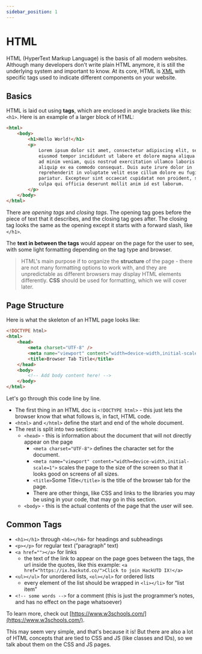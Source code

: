 ```yaml
---
sidebar_position: 1
---
```


# HTML

HTML (HyperText Markup Language) is the basis of all modern websites. Although many developers don't write plain HTML anymore, it is still the underlying system and important to know. At its core, HTML is [XML](https://www.w3schools.com/xml/xml_whatis.asp) with specific tags used to indicate different components on your website.

## Basics

HTML is laid out using **tags**, which are enclosed in angle brackets like this: `<h1>`. Here is an example of a larger block of HTML:

```html
<html>
    <body>
        <h1>Hello World!</h1>
        <p>
            Lorem ipsum dolor sit amet, consectetur adipiscing elit, sed do
            eiusmod tempor incididunt ut labore et dolore magna aliqua. Ut enim
            ad minim veniam, quis nostrud exercitation ullamco laboris nisi ut
            aliquip ex ea commodo consequat. Duis aute irure dolor in
            reprehenderit in voluptate velit esse cillum dolore eu fugiat nulla
            pariatur. Excepteur sint occaecat cupidatat non proident, sunt in
            culpa qui officia deserunt mollit anim id est laborum.
        </p>
    </body>
</html>
```

There are _opening tags_ and _closing tags_. The opening tag goes before the piece of text that it describes, and the closing tag goes after. The closing tag looks the same as the opening except it starts with a forward slash, like `</h1>`.

The **text in between the tags** would appear on the page for the user to see, with some light formatting depending on the tag type and browser.

> HTML's main purpose if to organize the **structure** of the page - there are not many formatting options to work with, and they are unpredictable as different browsers may display HTML elements differently. **CSS** should be used for formatting, which we will cover later.

## Page Structure

Here is what the skeleton of an HTML page looks like:

```html
<!DOCTYPE html>
<html>
    <head>
        <meta charset="UTF-8" />
        <meta name="viewport" content="width=device-width,initial-scale=1" />
        <title>Browser Tab Title</title>
    </head>
    <body>
        <!-- Add body content here! -->
    </body>
</html>
```

Let's go through this code line by line.

-   The first thing in an HTML doc is `<!DOCTYPE html>` - this just lets the browser know that what follows is, in fact, HTML code.
-   `<html>` and `</html>` define the start and end of the whole document.
-   The rest is split into two sections:
    -   `<head>` - this is information about the document that will not directly appear on the page
        -   `<meta charset="UTF-8">` defines the character set for the document.
        -   `<meta name="viewport" content="width=device-width,initial-scale=1">` scales the page to the size of the screen so that it looks good on screens of all sizes.
        -   `<title>`Some Title`</title>` is the title of the browser tab for the page.
        -   There are other things, like CSS and links to the libraries you may be using in your code, that may go in this section.
    -   `<body>` - this is the actual contents of the page that the user will see.

## Common Tags

-   `<h1></h1>` through `<h6></h6>` for headings and subheadings
-   `<p></p>` for regular text (”paragraph” text)
-   `<a href=""></a>` for links
    -   the text of the link to appear on the page goes between the tags, the url inside the quotes, like this example: `<a href="https://ix.hackutd.co/">Click to join HackUTD IX!</a>`
-   `<ul></ul>` for unordered lists, `<ol></ol>` for ordered lists
    -   every element of the list should be wrapped in `<li></li>` for “list item”
-   `<!-- some words -->` for a comment (this is just the programmer’s notes, and has no effect on the page whatsoever)

To learn more, check out [https://www.w3schools.com/](https://www.w3schools.com/).

This may seem very simple, and that's because it is! But there are also a lot of HTML concepts that are tied to CSS and JS (like classes and IDs), so we talk about them on the CSS and JS pages.
